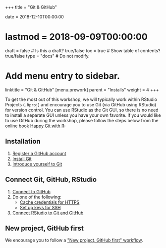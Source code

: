 +++
title = "Git & GitHub"

date = 2018-12-10T00:00:00
# lastmod = 2018-09-09T00:00:00

draft = false  # Is this a draft? true/false
toc = true  # Show table of contents? true/false
type = "docs"  # Do not modify.

# Add menu entry to sidebar.
linktitle = "Git & GitHub"
[menu.prework]
  parent = "Installs"
  weight = 4
+++


To get the most out of this workshop, we will typically work within RStudio Projects (`.Rproj`) and encourage you to use Git (via GitHub using RStudio) for version control. You can use RStudio as the Git GUI, so there is no need to install a separate GUI unless you have your own favorite. If you would like to use GitHub during the workshop, please follow the steps below from the online book [Happy Git with R](http://happygitwithr.com/):

## Installation

1. [Register a GitHub account](http://happygitwithr.com/github-acct.html)
1. [Install Git](http://happygitwithr.com/install-git.html) 
1. [Introduce yourself to Git](http://happygitwithr.com/hello-git.html)

## Connect Git, GitHub, RStudio

1. [Connect to GitHub](http://happygitwithr.com/push-pull-github.html)
1. Do one of the following:
    - [Cache credentials for HTTPS](http://happygitwithr.com/credential-caching.html)
    - [Set up keys for SSH](http://happygitwithr.com/ssh-keys.html)
1. [Connect RStudio to Git and GitHub](http://happygitwithr.com/rstudio-git-github.html)

## New project, GitHub first

We encourage you to follow a ["New project, GitHub first" workflow](http://happygitwithr.com/new-github-first.html).

